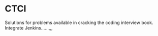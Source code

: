 # CTCI
Solutions for problems available in cracking the coding interview book. Integrate Jenkins......,,,
